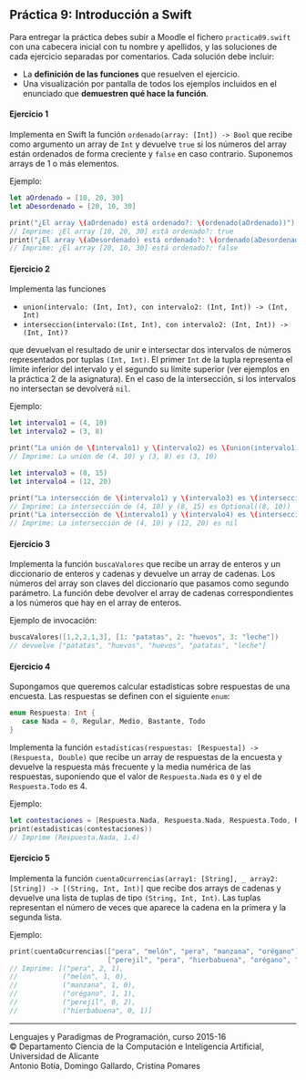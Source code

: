 ## Práctica 9: Introducción a Swift

Para entregar la práctica debes subir a Moodle el fichero `practica09.swift` con una cabecera inicial con tu nombre y apellidos, y las soluciones de cada ejercicio separadas por comentarios. Cada solución debe incluir:

- La **definición de las funciones** que resuelven el ejercicio.
- Una visualización por pantalla de todos los ejemplos incluidos en el enunciado que **demuestren qué hace la función**.


#### Ejercicio 1

Implementa en Swift la función `ordenado(array: [Int]) -> Bool` que recibe como argumento un array de `Int` y devuelve `true` si los números del array están ordenados de forma creciente y `false` en caso contrario. Suponemos arrays de 1 o más elementos.

Ejemplo:

```swift
let aOrdenado = [10, 20, 30]
let aDesordenado = [20, 10, 30]

print("¿El array \(aOrdenado) está ordenado?: \(ordenado(aOrdenado))")
// Imprime: ¿El array [10, 20, 30] está ordenado?: true
print("¿El array \(aDesordenado) está ordenado?: \(ordenado(aDesordenado))")
// Imprime: ¿El array [20, 10, 30] está ordenado?: false
```


#### Ejercicio 2

Implementa las funciones 

- `union(intervalo: (Int, Int), con intervalo2: (Int, Int)) -> (Int, Int)` 
- `interseccion(intervalo:(Int, Int), con intervalo2: (Int, Int)) -> (Int, Int)?`

que devuelvan el resultado de unir e intersectar dos intervalos de números representados por tuplas `(Int, Int)`. El primer `Int` de la tupla representa el límite inferior del intervalo y el segundo su límite superior (ver ejemplos en la práctica 2 de la asignatura). En el caso de la intersección, si los intervalos no intersectan se devolverá `nil`.

Ejemplo:

```swift
let intervalo1 = (4, 10)
let intervalo2 = (3, 8)

print("La unión de \(intervalo1) y \(intervalo2) es \(union(intervalo1, con: intervalo2))")
// Imprime: La unión de (4, 10) y (3, 8) es (3, 10)

let intervalo3 = (8, 15)
let intervalo4 = (12, 20)

print("La intersección de \(intervalo1) y \(intervalo3) es \(interseccion(intervalo1, con: intervalo3))")
// Imprime: La intersección de (4, 10) y (8, 15) es Optional((8, 10))
print("La intersección de \(intervalo1) y \(intervalo4) es \(interseccion(intervalo1, con: intervalo4))")
// Imprime: La intersección de (4, 10) y (12, 20) es nil
```

#### Ejercicio 3

Implementa la función `buscaValores` que recibe un array de enteros y un diccionario de enteros y cadenas y devuelve un array de cadenas. Los números del array son claves del diccionario que pasamos como segundo parámetro. La función debe devolver el array de cadenas correspondientes a los números que hay en el array de enteros.

Ejemplo de invocación:

```swift
buscaValores([1,2,2,1,3], [1: "patatas", 2: "huevos", 3: "leche"])
// devuelve ["patatas", "huevos", "huevos", "patatas", "leche"]
```

#### Ejercicio 4

Supongamos que queremos calcular estadísticas sobre respuestas de una encuesta. Las respuestas se definen con el siguiente `enum`:

```swift
enum Respuesta: Int {
   case Nada = 0, Regular, Medio, Bastante, Todo
}
```

Implementa la función `estadisticas(respuestas: [Respuesta]) -> (Respuesta, Double)` que recibe un array de respuestas de la encuesta y devuelve la respuesta más frecuente y la media numérica de las respuestas, suponiendo que el valor de `Respuesta.Nada` es `0` y el de `Respuesta.Todo` es 4.

Ejemplo:

```swift
let contestaciones = [Respuesta.Nada, Respuesta.Nada, Respuesta.Todo, Respuesta.Medio, Respuesta.Regular]
print(estadisticas(contestaciones))
// Imprime (Respuesta.Nada, 1.4)
```

#### Ejercicio 5

Implementa la función `cuentaOcurrencias(array1: [String], _ array2: [String]) -> [(String, Int, Int)]` que recibe dos arrays de cadenas y devuelve una lista de tuplas de tipo `(String, Int, Int)`. Las tuplas representan el número de veces que aparece la cadena en la primera y la segunda lista.

Ejemplo:

```swift
print(cuentaOcurrencias(["pera", "melón", "pera", "manzana", "orégano"], 
                        ["perejil", "pera", "hierbabuena", "orégano", "perejil"]))
// Imprime: [("pera", 2, 1),
//           ("melón", 1, 0),
//           ("manzana", 1, 0),
//           ("orégano", 1, 1),
//           ("perejil", 0, 2),
//           ("hierbabuena", 0, 1)]
```

----

Lenguajes y Paradigmas de Programación, curso 2015-16  
© Departamento Ciencia de la Computación e Inteligencia Artificial, Universidad de Alicante  
Antonio Botía, Domingo Gallardo, Cristina Pomares  





